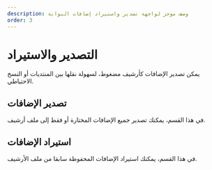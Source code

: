 ```yaml
---
description: وصف موجز لواجهة تصدير واستيراد إضافات البوابة
order: 3
---
```


# التصدير والاستيراد

يمكن تصدير الإضافات كأرشيف مضغوط، لسهولة نقلها بين المنتديات أو النسخ الاحتياطي.

## تصدير الإضافات

في هذا القسم، يمكنك تصدير جميع الإضافات المختارة أو فقط إلى ملف أرشيف.

## استيراد الإضافات

في هذا القسم، يمكنك استيراد الإضافات المحفوظة سابقا من ملف الأرشيف.

